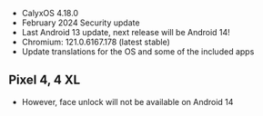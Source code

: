 * CalyxOS 4.18.0
* February 2024 Security update
* Last Android 13 update, next release will be Android 14!
* Chromium: 121.0.6167.178 (latest stable)
* Update translations for the OS and some of the included apps

## Pixel 4, 4 XL
* However, face unlock will not be available on Android 14
